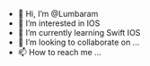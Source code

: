 - 👋 Hi, I’m @Lumbaram
- 👀 I’m interested in IOS
- 🌱 I’m currently learning Swift IOS
- 💞️ I’m looking to collaborate on ...
- 📫 How to reach me ...

<!---
Lumbaram/Lumbaram is a ✨ special ✨ repository because its `README.md` (this file) appears on your GitHub profile.
You can click the Preview link to take a look at your changes.
--->
